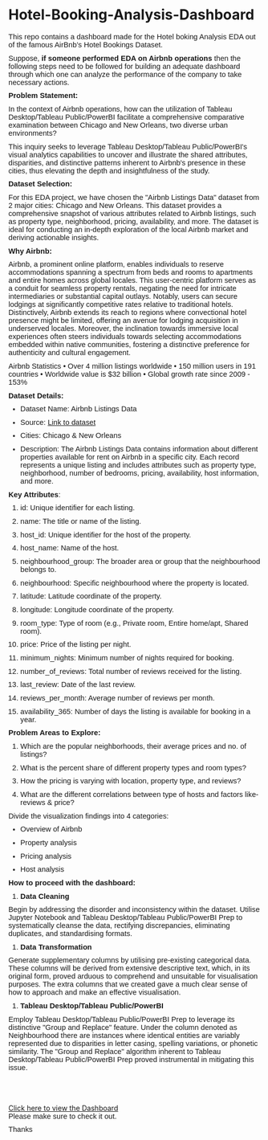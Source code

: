 # Hotel-Booking-Analysis-Dashboard

<p style='margin-top:0in;margin-right:0in;margin-bottom:8.0pt;margin-left:0in;font-size:11.0pt;font-family:"Calibri",sans-serif;'>This repo contains a dashboard made for the Hotel boking Analysis EDA out of the famous AirBnb&rsquo;s Hotel Bookings Dataset.</p>
<p style='margin-top:0in;margin-right:0in;margin-bottom:8.0pt;margin-left:0in;font-size:11.0pt;font-family:"Calibri",sans-serif;'>Suppose, <strong>if someone performed EDA on Airbnb operations</strong> then the following steps need to be followed for building an adequate dashboard through which one can analyze the performance of the company to take necessary actions.</p>
<p style='margin-top:0in;margin-right:0in;margin-bottom:8.0pt;margin-left:0in;font-size:11.0pt;font-family:"Calibri",sans-serif;'><strong>Problem Statement:</strong></p>
<p style='margin-top:0in;margin-right:0in;margin-bottom:8.0pt;margin-left:0in;font-size:11.0pt;font-family:"Calibri",sans-serif;'>In the context of Airbnb operations, how can the utilization of Tableau Desktop/Tableau Public/PowerBI facilitate a comprehensive comparative examination between Chicago and New Orleans, two diverse urban environments?</p>
<p style='margin-top:0in;margin-right:0in;margin-bottom:8.0pt;margin-left:0in;font-size:11.0pt;font-family:"Calibri",sans-serif;'>This inquiry seeks to leverage Tableau Desktop/Tableau Public/PowerBI&apos;s visual analytics capabilities to uncover and illustrate the shared attributes, disparities, and distinctive patterns inherent to Airbnb&apos;s presence in these cities, thus elevating the depth and insightfulness of the study.</p>
<p style='margin-top:0in;margin-right:0in;margin-bottom:8.0pt;margin-left:0in;font-size:11.0pt;font-family:"Calibri",sans-serif;'><strong>Dataset Selection:</strong></p>
<p style='margin-top:0in;margin-right:0in;margin-bottom:8.0pt;margin-left:0in;font-size:11.0pt;font-family:"Calibri",sans-serif;'>For this EDA project, we have chosen the &quot;Airbnb Listings Data&quot; dataset from 2 major cities: Chicago and New Orleans. This dataset provides a comprehensive snapshot of various attributes related to Airbnb listings, such as property type, neighborhood, pricing, availability, and more. The dataset is ideal for conducting an in-depth exploration of the local Airbnb market and deriving actionable insights.</p>
<p style='margin-top:0in;margin-right:0in;margin-bottom:8.0pt;margin-left:0in;font-size:11.0pt;font-family:"Calibri",sans-serif;'><strong>Why Airbnb:</strong></p>
<p style='margin-top:0in;margin-right:0in;margin-bottom:8.0pt;margin-left:0in;font-size:11.0pt;font-family:"Calibri",sans-serif;'>Airbnb, a prominent online platform, enables individuals to reserve accommodations spanning a spectrum from beds and rooms to apartments and entire homes across global locales. This user-centric platform serves as a conduit for seamless property rentals, negating the need for intricate intermediaries or substantial capital outlays. Notably, users can secure lodgings at significantly competitive rates relative to traditional hotels. Distinctively, Airbnb extends its reach to regions where convectional hotel presence might be limited, offering an avenue for lodging acquisition in underserved locales. Moreover, the inclination towards immersive local experiences often steers individuals towards selecting accommodations embedded within native communities, fostering a distinctive preference for authenticity and cultural engagement.</p>
<p style='margin-top:0in;margin-right:0in;margin-bottom:8.0pt;margin-left:0in;font-size:11.0pt;font-family:"Calibri",sans-serif;'>Airbnb Statistics &bull; Over 4 million listings worldwide &bull; 150 million users in 191 countries &bull; Worldwide value is $32 billion &bull; Global growth rate since 2009 - 153%</p>
<p style='margin-top:0in;margin-right:0in;margin-bottom:8.0pt;margin-left:0in;font-size:11.0pt;font-family:"Calibri",sans-serif;'><strong>Dataset Details:</strong></p>
<ul style="margin-bottom:0in;margin-top:0in;" type="disc">
    <li style='margin-top:0in;margin-right:0in;margin-bottom:8.0pt;margin-left:0in;font-size:11.0pt;font-family:"Calibri",sans-serif;'>Dataset Name: Airbnb Listings Data</li>
    <li style='margin-top:0in;margin-right:0in;margin-bottom:8.0pt;margin-left:0in;font-size:11.0pt;font-family:"Calibri",sans-serif;'>Source: <a href="http://insideairbnb.com/get-the-data/">Link to dataset</a></li>
    <li style='margin-top:0in;margin-right:0in;margin-bottom:8.0pt;margin-left:0in;font-size:11.0pt;font-family:"Calibri",sans-serif;'>Cities: Chicago &amp; New Orleans</li>
    <li style='margin-top:0in;margin-right:0in;margin-bottom:8.0pt;margin-left:0in;font-size:11.0pt;font-family:"Calibri",sans-serif;'>Description: The Airbnb Listings Data contains information about different properties available for rent on Airbnb in a specific city. Each record represents a unique listing and includes attributes such as property type, neighborhood, number of bedrooms, pricing, availability, host information, and more.</li>
</ul>
<p style='margin-top:0in;margin-right:0in;margin-bottom:8.0pt;margin-left:0in;font-size:11.0pt;font-family:"Calibri",sans-serif;'><strong>Key Attributes</strong>:</p>
<ol style="margin-bottom:0in;margin-top:0in;" start="1" type="1">
    <li style='margin-top:0in;margin-right:0in;margin-bottom:8.0pt;margin-left:0in;font-size:11.0pt;font-family:"Calibri",sans-serif;'>id: Unique identifier for each listing.</li>
    <li style='margin-top:0in;margin-right:0in;margin-bottom:8.0pt;margin-left:0in;font-size:11.0pt;font-family:"Calibri",sans-serif;'>name: The title or name of the listing.</li>
    <li style='margin-top:0in;margin-right:0in;margin-bottom:8.0pt;margin-left:0in;font-size:11.0pt;font-family:"Calibri",sans-serif;'>host_id: Unique identifier for the host of the property.</li>
    <li style='margin-top:0in;margin-right:0in;margin-bottom:8.0pt;margin-left:0in;font-size:11.0pt;font-family:"Calibri",sans-serif;'>host_name: Name of the host.</li>
    <li style='margin-top:0in;margin-right:0in;margin-bottom:8.0pt;margin-left:0in;font-size:11.0pt;font-family:"Calibri",sans-serif;'>neighbourhood_group: The broader area or group that the neighbourhood belongs to.</li>
    <li style='margin-top:0in;margin-right:0in;margin-bottom:8.0pt;margin-left:0in;font-size:11.0pt;font-family:"Calibri",sans-serif;'>neighbourhood: Specific neighbourhood where the property is located.</li>
    <li style='margin-top:0in;margin-right:0in;margin-bottom:8.0pt;margin-left:0in;font-size:11.0pt;font-family:"Calibri",sans-serif;'>latitude: Latitude coordinate of the property.</li>
    <li style='margin-top:0in;margin-right:0in;margin-bottom:8.0pt;margin-left:0in;font-size:11.0pt;font-family:"Calibri",sans-serif;'>longitude: Longitude coordinate of the property.</li>
    <li style='margin-top:0in;margin-right:0in;margin-bottom:8.0pt;margin-left:0in;font-size:11.0pt;font-family:"Calibri",sans-serif;'>room_type: Type of room (e.g., Private room, Entire home/apt, Shared room).</li>
    <li style='margin-top:0in;margin-right:0in;margin-bottom:8.0pt;margin-left:0in;font-size:11.0pt;font-family:"Calibri",sans-serif;'>price: Price of the listing per night.</li>
    <li style='margin-top:0in;margin-right:0in;margin-bottom:8.0pt;margin-left:0in;font-size:11.0pt;font-family:"Calibri",sans-serif;'>minimum_nights: Minimum number of nights required for booking.</li>
    <li style='margin-top:0in;margin-right:0in;margin-bottom:8.0pt;margin-left:0in;font-size:11.0pt;font-family:"Calibri",sans-serif;'>number_of_reviews: Total number of reviews received for the listing.</li>
    <li style='margin-top:0in;margin-right:0in;margin-bottom:8.0pt;margin-left:0in;font-size:11.0pt;font-family:"Calibri",sans-serif;'>last_review: Date of the last review.</li>
    <li style='margin-top:0in;margin-right:0in;margin-bottom:8.0pt;margin-left:0in;font-size:11.0pt;font-family:"Calibri",sans-serif;'>reviews_per_month: Average number of reviews per month.</li>
    <li style='margin-top:0in;margin-right:0in;margin-bottom:8.0pt;margin-left:0in;font-size:11.0pt;font-family:"Calibri",sans-serif;'>availability_365: Number of days the listing is available for booking in a year.</li>
</ol>
<p style='margin-top:0in;margin-right:0in;margin-bottom:8.0pt;margin-left:0in;font-size:11.0pt;font-family:"Calibri",sans-serif;'><strong>Problem Areas to Explore:</strong></p>
<ol style="margin-bottom:0in;margin-top:0in;" start="1" type="1">
    <li style='margin-top:0in;margin-right:0in;margin-bottom:8.0pt;margin-left:0in;font-size:11.0pt;font-family:"Calibri",sans-serif;'>Which are the popular neighborhoods, their average prices and no. of listings?</li>
    <li style='margin-top:0in;margin-right:0in;margin-bottom:8.0pt;margin-left:0in;font-size:11.0pt;font-family:"Calibri",sans-serif;'>What is the percent share of different property types and room types?</li>
    <li style='margin-top:0in;margin-right:0in;margin-bottom:8.0pt;margin-left:0in;font-size:11.0pt;font-family:"Calibri",sans-serif;'>How the pricing is varying with location, property type, and reviews?</li>
    <li style='margin-top:0in;margin-right:0in;margin-bottom:8.0pt;margin-left:0in;font-size:11.0pt;font-family:"Calibri",sans-serif;'>What are the different correlations between type of hosts and factors like- reviews &amp; price?</li>
</ol>
<p style='margin-top:0in;margin-right:0in;margin-bottom:8.0pt;margin-left:0in;font-size:11.0pt;font-family:"Calibri",sans-serif;'>Divide the visualization findings into 4 categories:</p>
<ul style="margin-bottom:0in;margin-top:0in;" type="disc">
    <li style='margin-top:0in;margin-right:0in;margin-bottom:8.0pt;margin-left:0in;font-size:11.0pt;font-family:"Calibri",sans-serif;'>Overview of Airbnb</li>
    <li style='margin-top:0in;margin-right:0in;margin-bottom:8.0pt;margin-left:0in;font-size:11.0pt;font-family:"Calibri",sans-serif;'>Property analysis</li>
    <li style='margin-top:0in;margin-right:0in;margin-bottom:8.0pt;margin-left:0in;font-size:11.0pt;font-family:"Calibri",sans-serif;'>Pricing analysis</li>
    <li style='margin-top:0in;margin-right:0in;margin-bottom:8.0pt;margin-left:0in;font-size:11.0pt;font-family:"Calibri",sans-serif;'>Host analysis</li>
</ul>
<p style='margin-top:0in;margin-right:0in;margin-bottom:8.0pt;margin-left:0in;font-size:11.0pt;font-family:"Calibri",sans-serif;'><strong>How to proceed with the dashboard:</strong></p>
<ol style="margin-bottom:0in;margin-top:0in;" start="1" type="1">
    <li style='margin-top:0in;margin-right:0in;margin-bottom:8.0pt;margin-left:0in;font-size:11.0pt;font-family:"Calibri",sans-serif;'><strong>Data Cleaning</strong></li>
</ol>
<p style='margin-top:0in;margin-right:0in;margin-bottom:8.0pt;margin-left:0in;font-size:11.0pt;font-family:"Calibri",sans-serif;'>Begin by addressing the disorder and inconsistency within the dataset. Utilise Jupyter Notebook and Tableau Desktop/Tableau Public/PowerBI Prep to systematically cleanse the data, rectifying discrepancies, eliminating duplicates, and standardising formats.</p>
<ol style="margin-bottom:0in;margin-top:0in;" start="1" type="1">
    <li style='margin-top:0in;margin-right:0in;margin-bottom:8.0pt;margin-left:0in;font-size:11.0pt;font-family:"Calibri",sans-serif;'><strong>Data Transformation</strong></li>
</ol>
<p style='margin-top:0in;margin-right:0in;margin-bottom:8.0pt;margin-left:0in;font-size:11.0pt;font-family:"Calibri",sans-serif;'>Generate supplementary columns by utilising pre-existing categorical data. These columns will be derived from extensive descriptive text, which, in its original form, proved arduous to comprehend and unsuitable for visualisation purposes. The extra columns that we created gave a much clear sense of how to approach and make an effective visualisation.</p>
<ol style="margin-bottom:0in;margin-top:0in;" start="1" type="1">
    <li style='margin-top:0in;margin-right:0in;margin-bottom:8.0pt;margin-left:0in;font-size:11.0pt;font-family:"Calibri",sans-serif;'><strong>Tableau Desktop/Tableau Public/PowerBI</strong></li>
</ol>
<p style='margin-top:0in;margin-right:0in;margin-bottom:8.0pt;margin-left:0in;font-size:11.0pt;font-family:"Calibri",sans-serif;'>Employ Tableau Desktop/Tableau Public/PowerBI Prep to leverage its distinctive &quot;Group and Replace&quot; feature. Under the column denoted as Neighbourhood there are instances where identical entities are variably represented due to disparities in letter casing, spelling variations, or phonetic similarity. The &quot;Group and Replace&quot; algorithm inherent to Tableau Desktop/Tableau Public/PowerBI Prep proved instrumental in mitigating this issue.</p>
<p style='margin-top:0in;margin-right:0in;margin-bottom:8.0pt;margin-left:0in;font-size:11.0pt;font-family:"Calibri",sans-serif;'>&nbsp;</p>
<p style='margin-top:0in;margin-right:0in;margin-bottom:8.0pt;margin-left:0in;font-size:11.0pt;font-family:"Calibri",sans-serif;'>&nbsp;</p>
<a href="https://public.tableau.com/views/Viz1_17158474394310/Dashboard1?:language=en-US&publish=yes&:sid=&:display_count=n&:origin=viz_share_link"> Click here to view the Dashboard</a>
<p style='margin-top:0in;margin-right:0in;margin-bottom:8.0pt;margin-left:0in;font-size:11.0pt;font-family:"Calibri",sans-serif;'>Please make sure to check it out.</p>
<p style='margin-top:0in;margin-right:0in;margin-bottom:8.0pt;margin-left:0in;font-size:11.0pt;font-family:"Calibri",sans-serif;'>Thanks</p>
